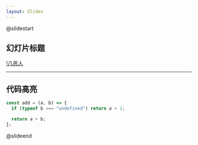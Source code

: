 ```yaml
---
layout: Slides
---
```


@slidestart

<!-- 此处是幻灯片内容 -->

## 幻灯片标题

[!八恶人](/images/draw/1717238759072.jpg)

---

## 代码高亮

```js [2-4|1-5]
const add = (a, b) => {
  if (typeof b === "undefined") return a + 1;

  return a + b;
};
```



@slideend